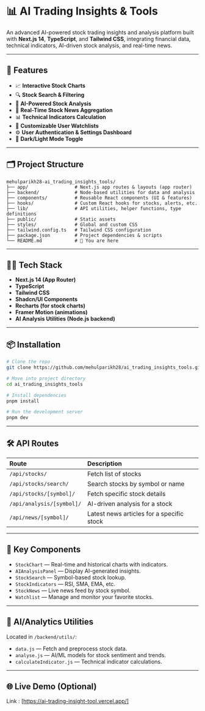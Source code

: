# 📊 AI Trading Insights & Tools

An advanced AI-powered stock trading insights and analysis platform built with **Next.js 14**, **TypeScript**, and **Tailwind CSS**, integrating financial data, technical indicators, AI-driven stock analysis, and real-time news.

---

## 🚀 Features

* 📈 **Interactive Stock Charts**
* 🔍 **Stock Search & Filtering**
* 🧠 **AI-Powered Stock Analysis**
* 📰 **Real-Time Stock News Aggregation**
* 📊 **Technical Indicators Calculation**
* 📝 **Customizable User Watchlists**
* ⚙️ **User Authentication & Settings Dashboard**
* 🌙 **Dark/Light Mode Toggle**

---

## 🗂️ Project Structure

```
mehulparikh28-ai_trading_insights_tools/
├── app/                 # Next.js app routes & layouts (app router)
├── backend/             # Node-based utilities for data and analysis
├── components/          # Reusable React components (UI & features)
├── hooks/               # Custom React hooks for stocks, alerts, etc.
├── lib/                 # API utilities, helper functions, type definitions
├── public/              # Static assets
├── styles/              # Global and custom CSS
├── tailwind.config.ts   # Tailwind CSS configuration
├── package.json         # Project dependencies & scripts
└── README.md            # 📖 You are here
```

---

## 🧑‍💻 Tech Stack

* **Next.js 14 (App Router)**
* **TypeScript**
* **Tailwind CSS**
* **Shadcn/UI Components**
* **Recharts (for stock charts)**
* **Framer Motion (animations)**
* **AI Analysis Utilities (Node.js backend)**

---

## 📦 Installation

```bash
# Clone the repo
git clone https://github.com/mehulparikh28/ai_trading_insights_tools.git

# Move into project directory
cd ai_trading_insights_tools

# Install dependencies
pnpm install

# Run the development server
pnpm dev
```

---

## 🛠️ API Routes

| Route                     | Description                               |
| :------------------------ | :---------------------------------------- |
| `/api/stocks/`            | Fetch list of stocks                      |
| `/api/stocks/search/`     | Search stocks by symbol or name           |
| `/api/stocks/[symbol]/`   | Fetch specific stock details              |
| `/api/analysis/[symbol]/` | AI-driven analysis for a stock            |
| `/api/news/[symbol]/`     | Latest news articles for a specific stock |

---

## 📂 Key Components

* `StockChart` — Real-time and historical charts with indicators.
* `AIAnalysisPanel` — Display AI-generated insights.
* `StockSearch` — Symbol-based stock lookup.
* `StockIndicators` — RSI, SMA, EMA, etc.
* `StockNews` — Live news feed by stock symbol.
* `Watchlist` — Manage and monitor your favorite stocks.

---

## 🧠 AI/Analytics Utilities

Located in `/backend/utils/`:

* `data.js` — Fetch and preprocess stock data.
* `analyse.js` — AI/ML models for stock sentiment and trends.
* `calculateIndicator.js` — Technical indicator calculations.

---

## 🌐 Live Demo (Optional)

Link : [https://ai-trading-insight-tool.vercel.app/]

